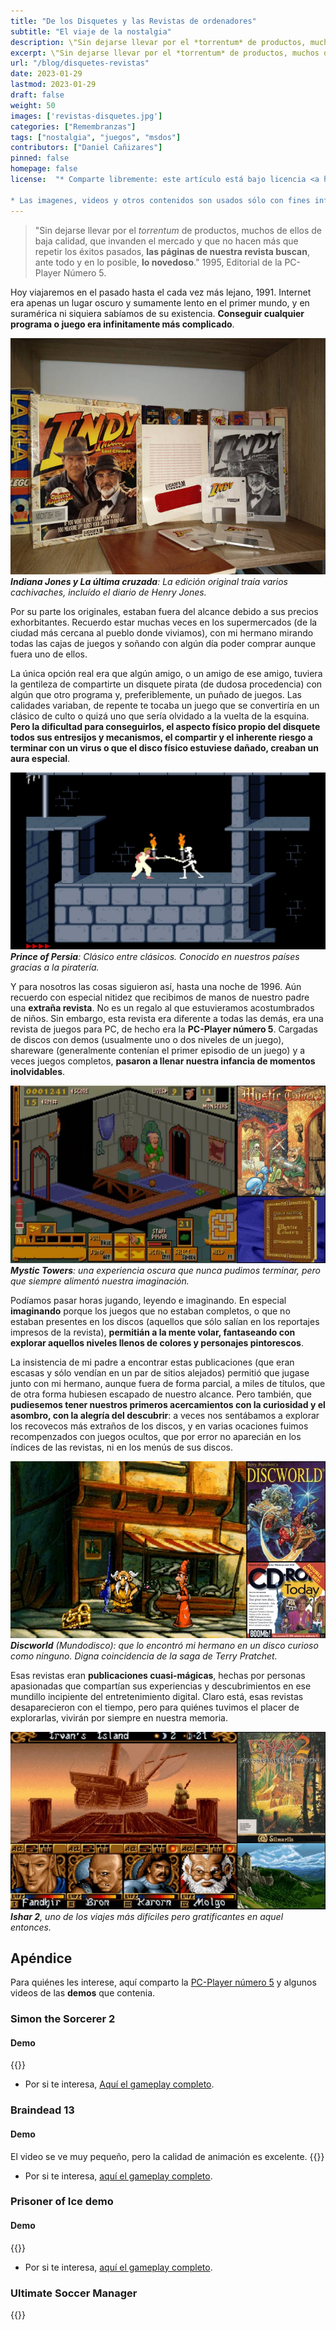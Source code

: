 ```yaml
---
title: "De los Disquetes y las Revistas de ordenadores"
subtitle: "El viaje de la nostalgia"
description: \"Sin dejarse llevar por el *torrentum* de productos, muchos de ellos de baja calidad, que invanden el mercado y que no hacen más que repetir los éxitos pasados, **las páginas de nuestra revista buscan**, ante todo y en lo posible, **lo novedoso**.\" 1995, Editorial de la PC-Player Número 5.
excerpt: \"Sin dejarse llevar por el *torrentum* de productos, muchos de ellos de baja calidad, que invanden el mercado y que no hacen más que repetir los éxitos pasados, **las páginas de nuestra revista buscan**, ante todo y en lo posible, **lo novedoso**.\" 1995, Editorial de la PC-Player Número 5.
url: "/blog/disquetes-revistas"
date: 2023-01-29
lastmod: 2023-01-29
draft: false
weight: 50
images: ['revistas-disquetes.jpg']
categories: ["Remembranzas"]
tags: ["nostalgia", "juegos", "msdos"]
contributors: ["Daniel Cañizares"]
pinned: false
homepage: false
license:  "* Comparte libremente: este artículo está bajo licencia <a href=\"http://creativecommons.org/licenses/by/4.0/\" target=\"_blank\">CCBY</a>.

* Las imagenes, videos y otros contenidos son usados sólo con fines informativos/educativos y son propiedad de sus respectivos dueños."
---
```


> "Sin dejarse llevar por el *torrentum* de productos, muchos de ellos de baja calidad, que invanden el mercado y que no hacen más que repetir los éxitos pasados, **las páginas de nuestra revista buscan**, ante todo y en lo posible, **lo novedoso**.\" 1995, Editorial de la PC-Player Número 5.

Hoy viajaremos en el pasado hasta el cada vez más lejano, 1991. Internet era apenas un lugar oscuro y sumamente lento en el primer mundo, y en suramérica ni siquiera sabíamos de su existencia. **Conseguir cualquier programa o juego era infinitamente más complicado**.

![Indiana Jones y La última Cruzada disquetes](indy.jpg)***Indiana Jones y La última cruzada**: La edición original traía varios cachivaches, incluído el diario de Henry Jones.*

Por su parte los originales, estaban fuera del alcance debido a sus precios exhorbitantes. Recuerdo estar muchas veces en los supermercados (de la ciudad más cercana al pueblo donde viviamos), con mi hermano mirando todas las cajas de juegos y soñando con algún día poder comprar aunque fuera uno de ellos.

La única opción real era que algún amigo, o un amigo de ese amigo, tuviera la gentileza de compartirte un disquete pirata (de dudosa procedencia) con algún que otro programa y, preferiblemente, un puñado de juegos. Las calidades variaban, de repente te tocaba un juego que se convertiría en un clásico de culto o quizá uno que sería olvidado a la vuelta de la esquina. **Pero la dificultad para conseguirlos, el aspecto físico propio del disquete todos sus entresijos y mecanismos, el compartir y el inherente riesgo a terminar con un virus o que el disco físico estuviese dañado, creaban un aura especial**.

![Prince of Persia](prince.jpg)***Prince of Persia**: Clásico entre clásicos. Conocido en nuestros países gracias a la piratería.*

Y para nosotros las cosas siguieron así, hasta una noche de 1996. Aún recuerdo con especial nitidez que recibimos de manos de nuestro padre una **extraña revista**. No es un regalo al que estuvieramos acostumbrados de niños. Sin embargo, esta revista era diferente a todas las demás, era una revista de juegos para PC, de hecho era la **PC-Player número 5**. Cargadas de discos con demos (usualmente uno o dos niveles de un juego), shareware (generalmente contenían el primer episodio de un juego) y a veces juegos completos, **pasaron a llenar nuestra infancia de momentos inolvidables**.

![Mystic Towers](mystic-towers.jpg) ***Mystic Towers**: una experiencia oscura que nunca pudimos terminar, pero que siempre alimentó nuestra imaginación.*

Podíamos pasar horas jugando, leyendo e imaginando. En especial **imaginando** porque los juegos que no estaban completos, o que no estaban presentes en los discos (aquellos que sólo salían en los reportajes impresos de la revista), **permitián a la mente volar, fantaseando con explorar aquellos niveles llenos de colores y personajes pintorescos**.

La insistencia de mi padre a encontrar estas publicaciones (que eran escasas y sólo vendían en un par de sitios alejados) permitió que jugase junto con mi hermano, aunque fuera de forma parcial, a miles de títulos, que de otra forma hubiesen escapado de nuestro alcance. Pero también, que **pudiesemos tener nuestros primeros acercamientos con la curiosidad y el asombro, con la alegría del descubrir**: a veces nos sentábamos a explorar los recovecos más extraños de los discos, y en varias ocaciones fuimos recompenzados con juegos ocultos, que por error no aparecián en los índices de las revistas, ni en los menús de sus discos.

![Discworld](discworld.jpg)***Discworld** (Mundodisco): que lo encontró mi hermano en un disco curioso como ninguno. Digna coincidencia de la saga de Terry Pratchet.*

Esas revistas eran **publicaciones cuasi-mágicas**, hechas por personas apasionadas que compartían sus experiencias y descubrimientos en ese mundillo incipiente del entretenimiento digital. Claro está, esas revistas desaparecieron con el tiempo, pero para quiénes tuvimos el placer de explorarlas, vivirán por siempre en nuestra memoria.

![Loom](ishar-2.jpg)***Ishar 2**, uno de los viajes más difíciles pero gratificantes en aquel entonces.*

## Apéndice

Para quiénes les interese, aquí comparto la <a href="https://drive.google.com/file/d/1WxqeVjEd4L4I7DgMPaCelcsXQryijPSf/view?usp=share_link" target="_blank">PC-Player número 5</a> y algunos videos de las **demos** que contenia.

### Simon the Sorcerer 2
#### Demo
{{<youtube TfyiwFNYd3M >}}

*  Por si te interesa, <a href="https://www.youtube.com/watch?v=_3PQnmcD_G8" target="_blank">Aquí el gameplay completo</a>.

### Braindead 13
#### Demo
El video se ve muy pequeño, pero la calidad de animación es excelente.
{{<youtube lGFyWbW8j0Q >}}

*  Por si te interesa, <a href="https://www.youtube.com/watch?v=F3dVe6hNcXk" target="_blank">aquí el gameplay completo</a>.

### Prisoner of Ice demo
#### Demo
{{<youtube G1-Csrc5mGg >}}

*  Por si te interesa, <a href="https://www.youtube.com/watch?v=NPmZqqjvyB0" target="_blank">aquí el gameplay completo</a>.

### Ultimate Soccer Manager
{{<youtube thR2_H_lQQI >}}

